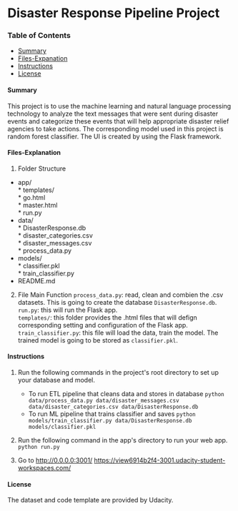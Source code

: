 # Disaster Response Pipeline Project

### Table of Contents

* [Summary](#Summary)
* [Files-Expanation](#Files-Explanation)
* [Instructions](#Instruction)
* [License](#License)

#### Summary
This project is to use the machine learning and natural language processing technology to analyze the text messages that were sent during disaster events and categorize these events that will help appropriate disaster relief agencies to take actions. The corresponding model used in this project is random forest classifier. The UI is created by using the Flask framework.

#### Files-Explanation
1. Folder Structure <br/>
* app/ <br/>
		* templates/ <br/>
        		* go.html <br/>
                * master.html <br/>
		* run.py <br/>
 * data/ <br/>
 		* DisasterResponse.db <br/>
        * disaster_categories.csv <br/>
        * disaster_messages.csv <br/>
        * process_data.py <br/>
* models/ <br/>
        * classifier.pkl <br/>
        * train_classifier.py <br/>
* README.md <br>
2. File Main Function
`process_data.py`: read, clean and combien the .csv datasets. This is going to create the database `DisasterResponse.db`. <br/>
`run.py`: this will run the Flask app. <br/>
`templates/`: this folder provides the .html files that will defign corresponding setting and configuration of the Flask app. <br/>
`train_classifier.py`: this file will load the data, train the model. The trained model is going to be stored as `classifier.pkl`. <br/>

#### Instructions
1. Run the following commands in the project's root directory to set up your database and model.

    - To run ETL pipeline that cleans data and stores in database
        `python data/process_data.py data/disaster_messages.csv data/disaster_categories.csv data/DisasterResponse.db`
    - To run ML pipeline that trains classifier and saves
        `python models/train_classifier.py data/DisasterResponse.db models/classifier.pkl`

2. Run the following command in the app's directory to run your web app.
    `python run.py`

3. Go to http://0.0.0.0:3001/
https://view6914b2f4-3001.udacity-student-workspaces.com/


#### License
The dataset and code template are provided by Udacity.

